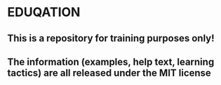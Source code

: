 # EDUQATION
## This is a repository for training purposes only!

## The information (examples, help text, learning tactics) are all released under the MIT license

